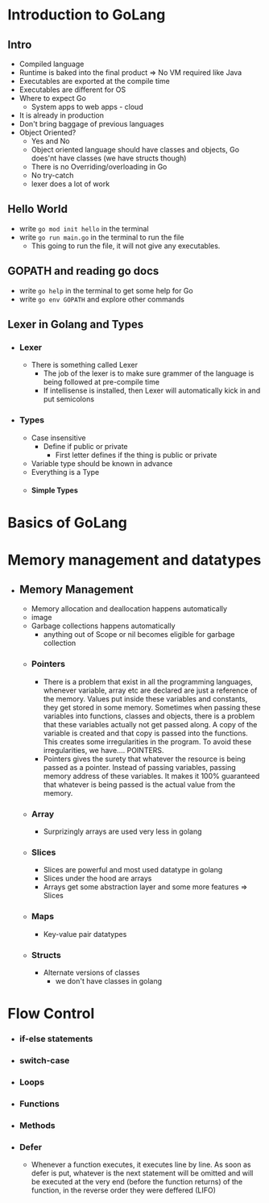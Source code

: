 # Introduction to GoLang

## Intro

- Compiled language
- Runtime is baked into the final product => No VM required like Java
- Executables are exported at the compile time
- Executables are different for OS
- Where to expect Go
  - System apps to web apps - cloud
- It is already in production
- Don't bring baggage of previous languages
- Object Oriented?
  - Yes and No
  - Object oriented language should have classes and objects, Go does'nt have classes (we have structs though)
  - There is no Overriding/overloading in Go
  - No try-catch
  - lexer does a lot of work

## Hello World

- write `go mod init hello` in the terminal
- write `go run main.go` in the terminal to run the file
  - This going to run the file, it will not give any executables.

## GOPATH and reading go docs

- write `go help` in the terminal to get some help for Go
- write `go env GOPATH` and explore other commands

## Lexer in Golang and Types

- ### Lexer
  - There is something called Lexer
    - The job of the lexer is to make sure grammer of the language is being followed at pre-compile time
    - If intellisense is installed, then Lexer will automatically kick in and put semicolons
- ### Types
  - Case insensitive
    - Define if public or private
      - First letter defines if the thing is public or private
  - Variable type should be known in advance
  - Everything is a Type
  - #### Simple Types

# Basics of GoLang

# Memory management and datatypes

- ## Memory Management
  - Memory allocation and deallocation happens automatically
  - image
  - Garbage collections happens automatically
    - anything out of Scope or nil becomes eligible for garbage collection
  - ### Pointers
    - There is a problem that exist in all the programming languages, whenever variable, array etc are declared are just a reference of the memory. Values put inside these variables and constants, they get stored in some memory. Sometimes when passing these variables into functions, classes and objects, there is a problem that these variables actually not get passed along. A copy of the variable is created and that copy is passed into the functions. This creates some irregularities in the program. To avoid these irregularities, we have.... POINTERS.
    - Pointers gives the surety that whatever the resource is being passed as a pointer. Instead of passing variables, passing memory address of these variables. It makes it 100% guaranteed that whatever is being passed is the actual value from the memory.
  - ### Array
    - Surprizingly arrays are used very less in golang
  - ### Slices
    - Slices are powerful and most used datatype in golang
    - Slices under the hood are arrays
    - Arrays get some abstraction layer and some more features => Slices
  - ### Maps
    - Key-value pair datatypes
  - ### Structs
    - Alternate versions of classes
      - we don't have classes in golang

# Flow Control

- ### if-else statements
- ### switch-case
- ### Loops
- ### Functions
- ### Methods
- ### Defer
  - Whenever a function executes, it executes line by line. As soon as defer is put, whatever is the next statement will be omitted and will be executed at the very end (before the function returns) of the function, in the reverse order they were deffered (LIFO)
